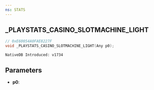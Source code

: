 ```yaml
---
ns: STATS
---
```

## _PLAYSTATS_CASINO_SLOTMACHINE_LIGHT

```c
// 0xE60054A0FAE8227F
void _PLAYSTATS_CASINO_SLOTMACHINE_LIGHT(Any p0);
```

```
NativeDB Introduced: v1734
```

## Parameters
* **p0**:
